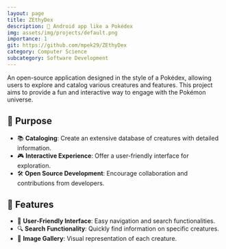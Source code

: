 ```yaml
---
layout: page
title: ZEthyDex
description: 📱 Android app like a Pokédex
img: assets/img/projects/default.png
importance: 1
git: https://github.com/mpek29/ZEthyDex
category: Computer Science
subcategory: Software Development
---
```





An open-source application designed in the style of a Pokédex, allowing users to explore and catalog various creatures and features. This project aims to provide a fun and interactive way to engage with the Pokémon universe.

## 🎯 Purpose

- 📚 **Cataloging**: Create an extensive database of creatures with detailed information.
- 🎮 **Interactive Experience**: Offer a user-friendly interface for exploration.
- 🛠️ **Open Source Development**: Encourage collaboration and contributions from developers.

## 📝 Features

- 🌟 **User-Friendly Interface**: Easy navigation and search functionalities.
- 🔍 **Search Functionality**: Quickly find information on specific creatures.
- 📸 **Image Gallery**: Visual representation of each creature.

